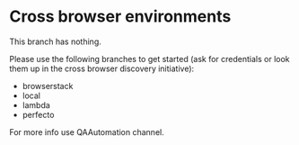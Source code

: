# Cross browser environments

This branch has nothing.

Please use the following branches to get started (ask for credentials or look them up in the cross browser discovery initiative):

- browserstack
- local
- lambda
- perfecto

For more info use QAAutomation channel.
